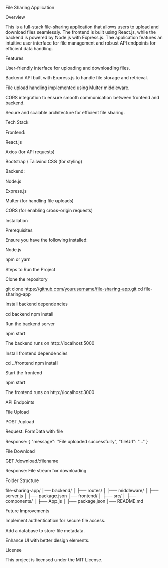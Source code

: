 File Sharing Application

Overview

This is a full-stack file-sharing application that allows users to upload and download files seamlessly. The frontend is built using React.js, while the backend is powered by Node.js with Express.js. The application features an intuitive user interface for file management and robust API endpoints for efficient data handling.

Features

User-friendly interface for uploading and downloading files.

Backend API built with Express.js to handle file storage and retrieval.

File upload handling implemented using Multer middleware.

CORS integration to ensure smooth communication between frontend and backend.

Secure and scalable architecture for efficient file sharing.

Tech Stack

Frontend:

React.js

Axios (for API requests)

Bootstrap / Tailwind CSS (for styling)

Backend:

Node.js

Express.js

Multer (for handling file uploads)

CORS (for enabling cross-origin requests)

Installation

Prerequisites

Ensure you have the following installed:

Node.js

npm or yarn

Steps to Run the Project

Clone the repository

git clone https://github.com/yourusername/file-sharing-app.git
cd file-sharing-app

Install backend dependencies

cd backend
npm install

Run the backend server

npm start

The backend runs on http://localhost:5000

Install frontend dependencies

cd ../frontend
npm install

Start the frontend

npm start

The frontend runs on http://localhost:3000

API Endpoints

File Upload

POST /upload

Request: FormData with file

Response: { "message": "File uploaded successfully", "fileUrl": "..." }

File Download

GET /download/:filename

Response: File stream for downloading

Folder Structure

file-sharing-app/
│── backend/
│   ├── routes/
│   ├── middleware/
│   ├── server.js
│   ├── package.json
│── frontend/
│   ├── src/
│   ├── components/
│   ├── App.js
│   ├── package.json
│── README.md

Future Improvements

Implement authentication for secure file access.

Add a database to store file metadata.

Enhance UI with better design elements.

License

This project is licensed under the MIT License.

